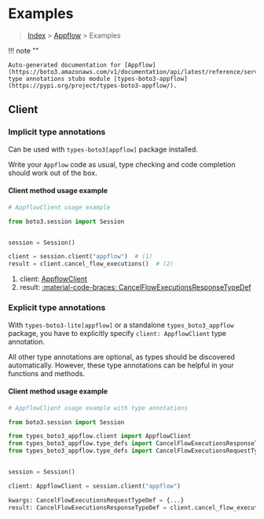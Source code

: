 # Examples

> [Index](../README.md) > [Appflow](./README.md) > Examples

!!! note ""

    Auto-generated documentation for [Appflow](https://boto3.amazonaws.com/v1/documentation/api/latest/reference/services/appflow.html#appflow)
    type annotations stubs module [types-boto3-appflow](https://pypi.org/project/types-boto3-appflow/).

## Client

### Implicit type annotations

Can be used with `types-boto3[appflow]` package installed.

Write your `Appflow` code as usual,
type checking and code completion should work out of the box.


#### Client method usage example

```python
# AppflowClient usage example

from boto3.session import Session


session = Session()

client = session.client("appflow")  # (1)
result = client.cancel_flow_executions()  # (2)
```

1. client: [AppflowClient](./client.md)
2. result: [:material-code-braces: CancelFlowExecutionsResponseTypeDef](./type_defs.md#cancelflowexecutionsresponsetypedef)






### Explicit type annotations

With `types-boto3-lite[appflow]`
or a standalone `types_boto3_appflow` package, you have to explicitly specify `client: AppflowClient` type annotation.

All other type annotations are optional, as types should be discovered automatically.
However, these type annotations can be helpful in your functions and methods.


#### Client method usage example

```python
# AppflowClient usage example with type annotations

from boto3.session import Session

from types_boto3_appflow.client import AppflowClient
from types_boto3_appflow.type_defs import CancelFlowExecutionsResponseTypeDef
from types_boto3_appflow.type_defs import CancelFlowExecutionsRequestTypeDef


session = Session()

client: AppflowClient = session.client("appflow")

kwargs: CancelFlowExecutionsRequestTypeDef = {...}
result: CancelFlowExecutionsResponseTypeDef = client.cancel_flow_executions(**kwargs)
```






